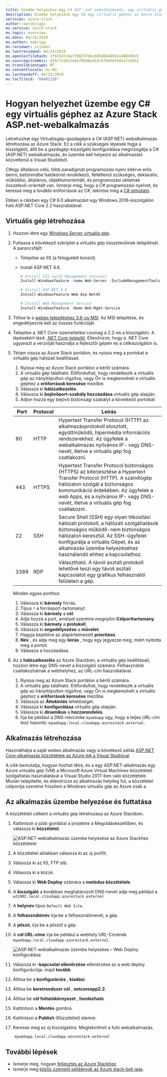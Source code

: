 ```yaml
---
title: Üzembe helyezése egy C# ASP .net webalkalmazás, egy virtuális géphez az Azure Stackben |} A Microsoft Docs
description: Üzembe helyezése egy C# egy virtuális géphez az Azure Stack ASP.net-webalkalmazásban.
services: azure-stack
author: mattbriggs
ms.service: azure-stack
ms.topic: overview
ms.date: 04/24/2019
ms.author: mabrigg
ms.reviewer: sijuman
ms.lastreviewed: 04/24/2019
ms.openlocfilehash: 3f925d7c6a7f08257dbcb054044403e1488d38cb
ms.sourcegitcommit: 41927cb812e6a705d8e414c5f605654da1fc6952
ms.translationtype: MT
ms.contentlocale: hu-HU
ms.lasthandoff: 04/25/2019
ms.locfileid: "64482126"
---
```

# <a name="how-to-deploy-a-c-aspnet-web-app-to-a-vm-in-azure-stack"></a>Hogyan helyezhet üzembe egy C# egy virtuális géphez az Azure Stack ASP.net-webalkalmazás

Létrehozhat egy Virtuálisgép-gazdagépre a C# (ASP.NET) webalkalmazás létrehozása az Azure Stack. Ez a cikk a szükséges lépések fogja a kiszolgálót, állít be a gazdagép-kiszolgáló konfigurálása megvizsgálja a C# (ASP.NET) webalkalmazás, és üzembe kell helyezni az alkalmazást közvetlenül a Visual Studióból.

C#egy általános célú, több paradigmát programozási nyelv kitérve erős beírni, betűrendbe hatókörrel rendelkező, feltétlenül szükséges, deklaratív, működési, általános, objektumorientált, és programozási oktatnak összetevő-orientált van. Ismerje meg, hogy a C# programozási nyelvet, és keresse meg a további erőforrások az C#, tekintse meg a [ C# útmutató](https://docs.microsoft.com/dotnet/csharp/).

Ebben a cikkben egy C# 6.0 alkalmazást egy Windows 2016-kiszolgálón futó ASP.NET Core 2.2 használatával.

## <a name="create-a-vm"></a>Virtuális gép létrehozása

1. Hozzon létre egy [Windows Server virtuális gép](azure-stack-quick-windows-portal.md).

2. Futtassa a következő szkriptet a virtuális gép összetevőinek telepítését. A parancsfájlt:
      - Telepítse az IIS (a felügyeleti konzol).
      - Install ASP.NET 4.6.

        ```PowerShell  
        # Install IIS (with Management Console)
        Install-WindowsFeature -name Web-Server -IncludeManagementTools
        
        # Install ASP.NET 4.6
        Install-WindowsFeature Web-Asp-Net45
        
        # Install Web Management Service
        Install-WindowsFeature -Name Web-Mgmt-Service
        ```

3. Töltse le a [webes telepítéshez 3.6-os MSI](https://www.microsoft.com/download/details.aspx?id=43717). Az MSI telepítése, és engedélyeznie kell az összes funkcióját.

4. Telepítse a .NET Core-üzemeltetési csomag a 2.2-es a kiszolgálón. A lépésekért lásd: [.NET Core-telepítő](https://dotnet.microsoft.com/download/dotnet-core/2.2). Ellenőrizze, hogy a .NET Core ugyanazt a verzióját használja a fejlesztői gépén és a célkiszolgálón is.

5. Térjen vissza az Azure Stack portálon, és nyissa meg a portokat a virtuális gép hálózati beállításait.

    1. Nyissa meg az Azure Stack portálon a bérlő számára.
    2. A virtuális gép található. Előfordulhat, hogy rendelkezik a virtuális gép az irányítópulton rögzítve, vagy Ön is megkeresheti a virtuális géphez a **erőforrások keresése** mezőbe.
    3. Válassza ki **hálózatkezelés**.
    4. Válassza ki **bejövőport-szabály hozzáadása** virtuális gép alapján.
    1. Adjon hozzá egy bejövő biztonsági szabályt a következő portokat:

    | Port | Protocol | Leírás |
    | --- | --- | --- |
    | 80 | HTTP | Hypertext Transfer Protocol (HTTP) az alkalmazásprotokoll elosztott, együttműködő, hipermédia információs rendszerekhez. Az ügyfelek a webalkalmazás nyilvános IP- vagy DNS-nevét, illetve a virtuális gép fog csatlakozni. |
    | 443 | HTTPS | Hypertext Transfer Protocol biztonságos (HTTPS) az kiterjesztése a Hypertext Transfer Protocol (HTTP). A számítógép hálózaton szolgál a biztonságos kommunikáció érdekében. Az ügyfelek a web Apps, és a nyilvános IP- vagy DNS-nevét, illetve a virtuális gép fog csatlakozni. |
    | 22 | SSH | Secure Shell (SSH) egy olyan titkosítási hálózati protokoll, a hálózati szolgáltatások biztonságos működő-nem biztonságos hálózaton keresztül. Az SSH-ügyfelet konfigurálja a virtuális Gépet, és az alkalmazás üzembe helyezéséhez használandó ehhez a kapcsolathoz. |
    | 3389 | RDP | Választható. A távoli asztali protokoll lehetővé teszi egy távoli asztali kapcsolatot egy grafikus felhasználói felületen a gép.   |

    Minden egyes porthoz:

    1. Válassza ki **bármely** forrás.
    1. Típus `*` a forrásport-tartományt.
    1. Válassza ki **bármely** a **cél**.
    1. Adja hozzá a port, amelyet szeretne megnyitni **Célporttartomány**.
    1. Válassza ki **bármely** a **protokoll**.
    1. Válassza ki **engedélyezése** a **művelet**.
    1. Hagyja bejelölve az alapértelmezett **prioritású**.
    1. **Név** , és adja meg egy **leírás** , hogy egy jegyezze meg, miért nyitotta meg a portot.
    1. Válassza a hozzáadása.

5.  Az a **hálózatkezelés** az Azure Stackben, a virtuális gép beállításait, hozzon létre egy DNS-nevet a kiszolgáló számára. Felhasználók csatlakozhatnak a webhelyhez, az URL-cím használatával.

    1. Nyissa meg az Azure Stack portálon a bérlő számára.
    1. A virtuális gép található. Előfordulhat, hogy rendelkezik a virtuális gép az irányítópulton rögzítve, vagy Ön is megkeresheti a virtuális géphez a **erőforrások keresése** mezőbe.
    1. Válassza az **Áttekintés** lehetőséget.
    1. Válassza ki **konfigurálása** virtuális gép alapján.
    1. Válassza ki **dinamikus** a **hozzárendelés**.
    1. Írja be például a DNS-névcímke `mywebapp` úgy, hogy a teljes URL-cím lesz hasonló: `mywebapp.local.cloudapp.azurestack.external`.

## <a name="create-an-app"></a>Alkalmazás létrehozása 

Használhatja a saját webes alkalmazás vagy a következő példa [ASP.NET Core-alkalmazás közzététele az Azure-bA a Visual Studióval](https://docs.microsoft.com/aspnet/core/tutorials/razor-pages/razor-pages-start?view=aspnetcore-2.2&tabs=visual-studio
).

A cikk bemutatja, hogyan hozhat létre, és a egy ASP.NET-alkalmazás egy Azure virtuális gép (VM) a Microsoft Azure Virtual Machines-közzétételi szolgáltatás használatával a Visual Studio 2017-ben való közzététele. Miután telepítette, és ellenőrizze az alkalmazás helyileg fut, a közzététel célpontja szeretne frissíteni a Windows virtuális gép az Azure zsák a.

## <a name="deploy-and-run-the-app"></a>Az alkalmazás üzembe helyezése és futtatása

A közzétételi célként a virtuális gép létrehozása az Azure Stackben.

1. Kattintson a jobb gombbal a projektre a Megoldáskezelőben, és válassza ki **közzététel**.

    ![ASP.NET-webalkalmazás üzembe helyezése az Azure Stackhez közzététele](media/azure-stack-dev-start-howto-vm-dotnet/deploy-app-to-azure-stack.png)

2.  A közzététel ablakban válassza ki az új profilt.
3. Válassza ki az IIS, FTP stb.
4. Válassza ki a közzé.

5.  Válassza ki **Web Deploy** számára a **metódus közzététele**.
6.  A **kiszolgáló** a korábban meghatározott DNS-nevet adja meg például a `w21902.local.cloudapp.azurestack.external`
7.  A **helynév** típus `Default Web Site`.
8.  A **felhasználónév** írja be a felhasználónevet, a gép.
9.  A **jelszó**, írja be a jelszót a gép.
10. A **cél URL-címe** írja be például a webhely URL-Címének `mywebapp.local.cloudapp.azurestack.external`.

    ![ASP.NET-webalkalmazás üzembe helyezése – Web Deploy konfigurálása](media/azure-stack-dev-start-howto-vm-dotnet/configure-web-deploy.png)

9. Válassza ki **-kapcsolat ellenőrzése** ellenőrzése az a web deploy konfigurációja. majd **tovább**.
10. Állítsa be a **konfigurációs** , **kiadási**.
11. Állítsa be **keretrendszer cél** , **netcoreapp2.2**.
12. Állítsa be **cél futtatókörnyezet** , **hordozható**.
13. Kattintson a **Mentés** gombra.
14. Kattintson a **Publish** (Közzététel) elemre.
15. Keresse meg az új kiszolgálóra. Megtekintheti a futó webalkalmazás.

```HTTP  
    mywebapp.local.cloudapp.azurestack.external
```

## <a name="next-steps"></a>További lépések

- Ismerje meg, hogyan [fejlesztés az Azure Stackhez](azure-stack-dev-start.md)
- Ismerje meg [közös üzemelő példányok az Azure stack-beli iaas](azure-stack-dev-start-deploy-app.md).